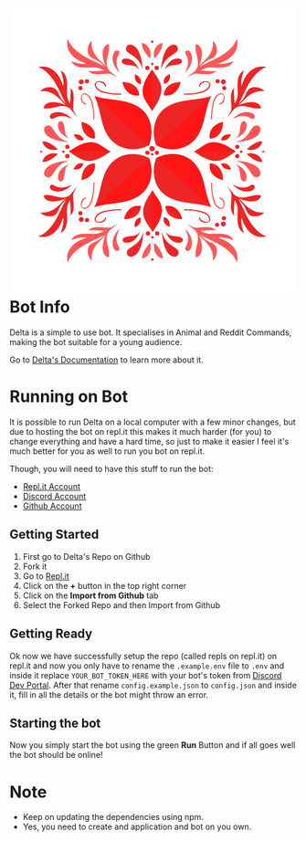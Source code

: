 # ![Logo](images/Delta.png) Bot Info

Delta is a simple to use bot. It specialises in Animal and Reddit Commands, making the bot suitable for a young audience.

Go to [Delta's Documentation](https://unieo.gitbook.io/delta-docs/) to learn more about it.

# Running on Bot

It is possible to run Delta on a local computer with a few minor changes, but due to hosting the bot on repl.it this makes it much harder (for you) to change everything and have a hard time, so just to make it easier I feel it's much better for you as well to run you bot on repl.it.

Though, you will need to have this stuff to run the bot:

-   [Repl.it Account](https://repl.it/signup)
-   [Discord Account](https://discord.com/register)
-   [Github Account](https://github.com/join)

## Getting Started

1. First go to Delta's Repo on Github
2. Fork it
3. Go to [Repl.it](https://repl.it/)
4. Click on the **+** button in the top right corner
5. Click on the **Import from Github** tab
6. Select the Forked Repo and then Import from Github

## Getting Ready

Ok now we have successfully setup the repo (called repls on repl.it) on repl.it and now you only have to rename the `.example.env` file to `.env` and inside it replace `YOUR_BOT_TOKEN_HERE` with your bot's token from [Discord Dev Portal](https://discord.com/developers/applications). After that rename `config.example.json` to `config.json` and inside it, fill in all the details or the bot might throw an error.

## Starting the bot

Now you simply start the bot using the green **Run** Button and if all goes well the bot should be online!

# Note

-   Keep on updating the dependencies using npm.
-   Yes, you need to create and application and bot on you own.
